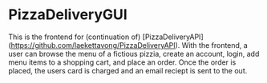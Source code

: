 # PizzaDeliveryGUI

This is the frontend for (continuation of) [PizzaDeliveryAPI] (https://github.com/laekettavong/PizzaDeliveryAPI). With the frontend, a user can browse the menu of a fictious pizzia, create an account, login, add menu items to a shopping cart, and place an order. Once the order is placed, the users card is charged and an email reciept is sent to the out.
